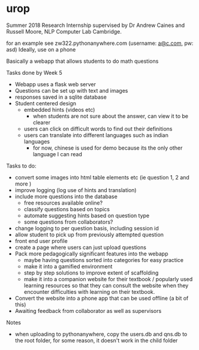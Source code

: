 # urop
Summer 2018 Research Internship supervised by Dr Andrew Caines and Russell Moore, NLP Computer Lab Cambridge.

for an example see zw322.pythonanywhere.com (username: a@c.com, pw: asd) Ideally, use on a phone

Basically a webapp that allows students to do math questions

Tasks done by Week 5
- Webapp uses a flask web server
- Questions can be set up with text and images
- responses saved in a sqlite database
- Student centered design
    - embedded hints (videos etc)
        - when students are not sure about the answer, can view it to be clearer
    - users can click on difficult words to find out their definitions
    - users can translate into different languages such as indian languages
        - for now, chinese is used for demo because its the only other language I can read

Tasks to do:
- convert some images into html table elements etc (ie question 1, 2 and more )
- improve logging (log use of hints and translation)
- include more questions into the database
    - free resources available online?
    - classify questions based on topics
    - automate suggesting hints based on question type
    - some questions from collaborators?
- change logging to per question basis, including session id
- allow student to pick up from previously attempted question
- front end user profile
- create a page where users can just upload questions
- Pack more pedagogically significant features into the webapp
    - maybe having questions sorted into categories for easy practice
    - make it into a gamified environment
    - step by step solutions to improve extent of scaffolding
    - make it into a companion website for their textbook / popularly used learning resources so that they can consult the website when they encounter difficulties with learning on their textbook.
- Convert the website into a phone app that can be used offline (a bit of this)
- Awaiting feedback from collaborator as well as supervisors

Notes

- when uploading to pythonanywhere, copy the users.db and qns.db to the root folder, for some reason, it doesn't work in the child folder
